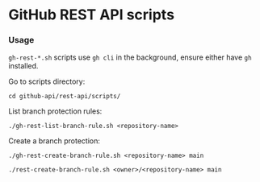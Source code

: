 # GitHub REST API scripts

### Usage

`gh-rest-*.sh` scripts use `gh cli` in the background, ensure either have `gh` installed.

Go to scripts directory:
```shell
cd github-api/rest-api/scripts/
```

List branch protection rules:
```shell
./gh-rest-list-branch-rule.sh <repository-name>
```

Create a branch protection:
```shell
./gh-rest-create-branch-rule.sh <repository-name> main
```

```shell
./rest-create-branch-rule.sh <owner>/<repository-name> main
```

